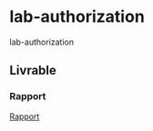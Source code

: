 # lab-authorization
lab-authorization

## Livrable 

### Rapport

[Rapport](https://labs-web.github.io/lab-authorization-standard/rapport.html)